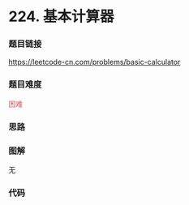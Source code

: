 # 224. 基本计算器

### 题目链接

https://leetcode-cn.com/problems/basic-calculator

### 题目难度

<font color=#D9534F>困难</font>

### 思路



### 图解

无

### 代码

```python
```